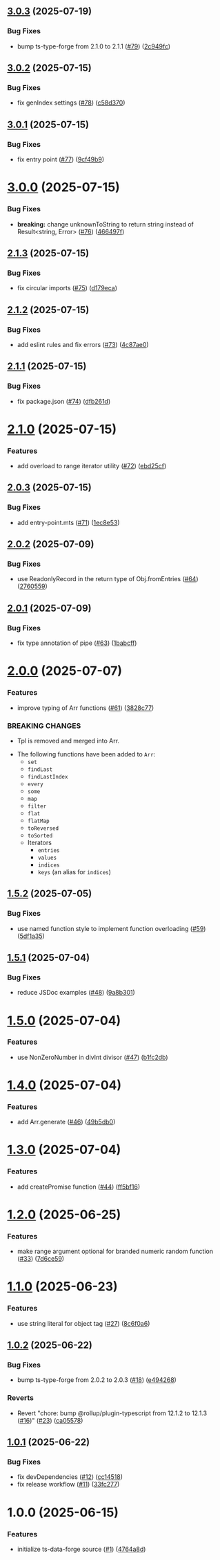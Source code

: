 ## [3.0.3](https://github.com/noshiro-pf/ts-data-forge/compare/v3.0.2...v3.0.3) (2025-07-19)

### Bug Fixes

- bump ts-type-forge from 2.1.0 to 2.1.1 ([#79](https://github.com/noshiro-pf/ts-data-forge/issues/79)) ([2c949fc](https://github.com/noshiro-pf/ts-data-forge/commit/2c949fc788524700bd50fd842c9709f7bce910c9))

## [3.0.2](https://github.com/noshiro-pf/ts-data-forge/compare/v3.0.1...v3.0.2) (2025-07-15)

### Bug Fixes

- fix genIndex settings ([#78](https://github.com/noshiro-pf/ts-data-forge/issues/78)) ([c58d370](https://github.com/noshiro-pf/ts-data-forge/commit/c58d3709d5ab36da6cfbf6ff6dfd5bb2d75cb7a1))

## [3.0.1](https://github.com/noshiro-pf/ts-data-forge/compare/v3.0.0...v3.0.1) (2025-07-15)

### Bug Fixes

- fix entry point ([#77](https://github.com/noshiro-pf/ts-data-forge/issues/77)) ([9cf49b9](https://github.com/noshiro-pf/ts-data-forge/commit/9cf49b9cf86c537d7abd107cf179d8d0f96929e9))

# [3.0.0](https://github.com/noshiro-pf/ts-data-forge/compare/v2.1.3...v3.0.0) (2025-07-15)

### Bug Fixes

- **breaking:** change unknownToString to return string instead of Result<string, Error> ([#76](https://github.com/noshiro-pf/ts-data-forge/issues/76)) ([466497f](https://github.com/noshiro-pf/ts-data-forge/commit/466497f9edf4f38d7267ea4a462467d90fedb8d7))

## [2.1.3](https://github.com/noshiro-pf/ts-data-forge/compare/v2.1.2...v2.1.3) (2025-07-15)

### Bug Fixes

- fix circular imports ([#75](https://github.com/noshiro-pf/ts-data-forge/issues/75)) ([d179eca](https://github.com/noshiro-pf/ts-data-forge/commit/d179eca10d6903f292c857f0671ff66a657d8a0d))

## [2.1.2](https://github.com/noshiro-pf/ts-data-forge/compare/v2.1.1...v2.1.2) (2025-07-15)

### Bug Fixes

- add eslint rules and fix errors ([#73](https://github.com/noshiro-pf/ts-data-forge/issues/73)) ([4c87ae0](https://github.com/noshiro-pf/ts-data-forge/commit/4c87ae0e1f67416da7eefb7019724fc145471ea2))

## [2.1.1](https://github.com/noshiro-pf/ts-data-forge/compare/v2.1.0...v2.1.1) (2025-07-15)

### Bug Fixes

- fix package.json ([#74](https://github.com/noshiro-pf/ts-data-forge/issues/74)) ([dfb261d](https://github.com/noshiro-pf/ts-data-forge/commit/dfb261dafa35449000b5af2192dbed1231044e55))

# [2.1.0](https://github.com/noshiro-pf/ts-data-forge/compare/v2.0.3...v2.1.0) (2025-07-15)

### Features

- add overload to range iterator utility ([#72](https://github.com/noshiro-pf/ts-data-forge/issues/72)) ([ebd25cf](https://github.com/noshiro-pf/ts-data-forge/commit/ebd25cf4ad097c93b90de2b9e35af35a32b1b3de))

## [2.0.3](https://github.com/noshiro-pf/ts-data-forge/compare/v2.0.2...v2.0.3) (2025-07-15)

### Bug Fixes

- add entry-point.mts ([#71](https://github.com/noshiro-pf/ts-data-forge/issues/71)) ([1ec8e53](https://github.com/noshiro-pf/ts-data-forge/commit/1ec8e53ffa1a42fe84f550628a5ac157fc2b50b6))

## [2.0.2](https://github.com/noshiro-pf/ts-data-forge/compare/v2.0.1...v2.0.2) (2025-07-09)

### Bug Fixes

- use ReadonlyRecord in the return type of Obj.fromEntries ([#64](https://github.com/noshiro-pf/ts-data-forge/issues/64)) ([2760559](https://github.com/noshiro-pf/ts-data-forge/commit/276055949ca19f554265b452c6c5057dd16897d4))

## [2.0.1](https://github.com/noshiro-pf/ts-data-forge/compare/v2.0.0...v2.0.1) (2025-07-09)

### Bug Fixes

- fix type annotation of pipe ([#63](https://github.com/noshiro-pf/ts-data-forge/issues/63)) ([1babcff](https://github.com/noshiro-pf/ts-data-forge/commit/1babcffc5820aab5df8523fb29306b9702038978))

# [2.0.0](https://github.com/noshiro-pf/ts-data-forge/compare/v1.5.2...v2.0.0) (2025-07-07)

### Features

- improve typing of Arr functions ([#61](https://github.com/noshiro-pf/ts-data-forge/issues/61)) ([3828c77](https://github.com/noshiro-pf/ts-data-forge/commit/3828c77e169a89e3908ffcbacfc01ce85f6f63d3))

### BREAKING CHANGES

- Tpl is removed and merged into Arr.

* The following functions have been added to `Arr`:
    - `set`
    - `findLast`
    - `findLastIndex`
    - `every`
    - `some`
    - `map`
    - `filter`
    - `flat`
    - `flatMap`
    - `toReversed`
    - `toSorted`
    - Iterators
        - `entries`
        - `values`
        - `indices`
        - `keys` (an alias for `indices`)

## [1.5.2](https://github.com/noshiro-pf/ts-data-forge/compare/v1.5.1...v1.5.2) (2025-07-05)

### Bug Fixes

- use named function style to implement function overloading ([#59](https://github.com/noshiro-pf/ts-data-forge/issues/59)) ([5df1a35](https://github.com/noshiro-pf/ts-data-forge/commit/5df1a35ecf3caf452eb9ee14cbd6ae4d843127a1))

## [1.5.1](https://github.com/noshiro-pf/ts-data-forge/compare/v1.5.0...v1.5.1) (2025-07-04)

### Bug Fixes

- reduce JSDoc examples ([#48](https://github.com/noshiro-pf/ts-data-forge/issues/48)) ([9a8b301](https://github.com/noshiro-pf/ts-data-forge/commit/9a8b3017525ee75760eb9f0e86b488688451eb57))

# [1.5.0](https://github.com/noshiro-pf/ts-data-forge/compare/v1.4.0...v1.5.0) (2025-07-04)

### Features

- use NonZeroNumber in divInt divisor ([#47](https://github.com/noshiro-pf/ts-data-forge/issues/47)) ([b1fc2db](https://github.com/noshiro-pf/ts-data-forge/commit/b1fc2db061b911d6ec94565c2af59a66a327a9ef))

# [1.4.0](https://github.com/noshiro-pf/ts-data-forge/compare/v1.3.0...v1.4.0) (2025-07-04)

### Features

- add Arr.generate ([#46](https://github.com/noshiro-pf/ts-data-forge/issues/46)) ([49b5db0](https://github.com/noshiro-pf/ts-data-forge/commit/49b5db0d22d5b295293021a3373f98fd4b4cee6f))

# [1.3.0](https://github.com/noshiro-pf/ts-data-forge/compare/v1.2.0...v1.3.0) (2025-07-04)

### Features

- add createPromise function ([#44](https://github.com/noshiro-pf/ts-data-forge/issues/44)) ([ff5bf16](https://github.com/noshiro-pf/ts-data-forge/commit/ff5bf167dbf2eba36c7bd6261b039bca5a5f4ce3))

# [1.2.0](https://github.com/noshiro-pf/ts-data-forge/compare/v1.1.0...v1.2.0) (2025-06-25)

### Features

- make range argument optional for branded numeric random function ([#33](https://github.com/noshiro-pf/ts-data-forge/issues/33)) ([7d6ce59](https://github.com/noshiro-pf/ts-data-forge/commit/7d6ce596a062916ba4ddd65d299ea2299b264dda))

# [1.1.0](https://github.com/noshiro-pf/ts-data-forge/compare/v1.0.2...v1.1.0) (2025-06-23)

### Features

- use string literal for object tag ([#27](https://github.com/noshiro-pf/ts-data-forge/issues/27)) ([8c6f0a6](https://github.com/noshiro-pf/ts-data-forge/commit/8c6f0a6772b5cf185f8d09633039683f2789bf06))

## [1.0.2](https://github.com/noshiro-pf/ts-data-forge/compare/v1.0.1...v1.0.2) (2025-06-22)

### Bug Fixes

- bump ts-type-forge from 2.0.2 to 2.0.3 ([#18](https://github.com/noshiro-pf/ts-data-forge/issues/18)) ([e494268](https://github.com/noshiro-pf/ts-data-forge/commit/e494268cf6bb4b1c82595afbb61bcd33bb5f132b))

### Reverts

- Revert "chore: bump @rollup/plugin-typescript from 12.1.2 to 12.1.3 ([#16](https://github.com/noshiro-pf/ts-data-forge/issues/16))" ([#23](https://github.com/noshiro-pf/ts-data-forge/issues/23)) ([ca05578](https://github.com/noshiro-pf/ts-data-forge/commit/ca055785cd9be069b6e03135dd689caae621f63a))

## [1.0.1](https://github.com/noshiro-pf/ts-data-forge/compare/v1.0.0...v1.0.1) (2025-06-22)

### Bug Fixes

- fix devDependencies ([#12](https://github.com/noshiro-pf/ts-data-forge/issues/12)) ([cc14518](https://github.com/noshiro-pf/ts-data-forge/commit/cc1451840317becbdfd11bb14c457383a1bbe3f9))
- fix release workflow ([#11](https://github.com/noshiro-pf/ts-data-forge/issues/11)) ([33fc277](https://github.com/noshiro-pf/ts-data-forge/commit/33fc277707b35cdf488386448c3060f68f8a2726))

# 1.0.0 (2025-06-15)

### Features

- initialize ts-data-forge source ([#1](https://github.com/noshiro-pf/ts-data-forge/issues/1)) ([4764a8d](https://github.com/noshiro-pf/ts-data-forge/commit/4764a8d52cd8b3cff68d4e95a493ce04fcf3ac26))
